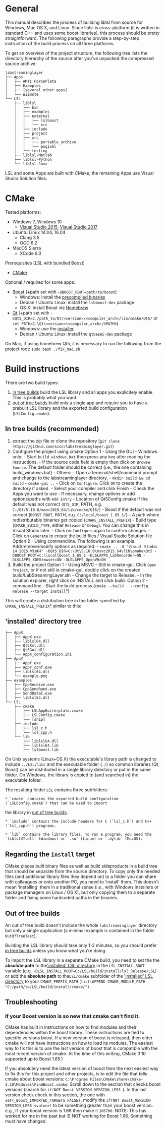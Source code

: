 # General

This manual describes the process of building liblsl from source for Windows, Mac OS X, and Linux.
Since liblsl is cross-platform (it is written in standard C++ and uses some boost libraries),
this process should be pretty straightforward.
The following paragraphs provide a step-by-step instruction of the build process on all three platforms. 

To get an overview of the project structure, the following tree lists the directory
hierarchy of the source after you've unpacked the compressed source archive:

    labstreaminglayer
    ├── Apps
    │   ├── AMTI ForcePlate
    │   ├── Examples
    │   ├── [several other apps]
    │   └── Wiimote
    └── LSL
        ├── liblsl
        │   ├── bin
        │   ├── examples
        │   ├── external
        │   │   ├── lslboost
        │   │   └── src
        │   ├── include
        │   ├── project
        │   ├── src
        │   │   ├── portable_archive
        │   │   └── pugixml
        │   └── testing
        ├── liblsl-Matlab
        ├── liblsl-Python
        └── liblsl-Java

LSL and some Apps are built with CMake, the remaining Apps use Visual Studio Solution files.

# CMake

Tested platforms:
* Windows 7, Windows 10
    - [Visual Studio 2015](https://www.visualstudio.com/vs/older-downloads/), [Visual Studio 2017](https://www.visualstudio.com/downloads/)
* Ubuntu Linux 14.04, 16.04
    - Clang 3.5
    - GCC 6.2
* MacOS Sierra
    - XCode 8.3

Prerequisites (LSL with bundled Boost)
- [CMake](https://cmake.org/download/)

Optional / required for some apps:
- [Boost](https://boost.org) (+path set with `-DBOOST_ROOT=path/to/boost`)
    - Windows: install the [precompiled binaries](https://sourceforge.net/projects/boost/files/boost-binaries/)
    - Debian / Ubuntu Linux: install the `libboost-dev` package
    - OS X: install Boost via [Homebrew](https://brew.sh/)
- [Qt](http://qt.io) (+path set with `-DQt5_DIR=C:/path_to/Qt/<version>/<compiler_arch>/lib/cmake/Qt5/` or `set PATH=C:\Qt\<version>\<compiler_arch>;%PATH%`)
    - Windows: use the [installer](http://download.qt.io/official_releases/online_installers/qt-unified-windows-x86-online.exe)
    - Debian / Ubuntu Linux: install the `qtbase5-dev` package

On Mac, if using homebrew Qt5, it is necessary to run the following from the project root:
`sudo bash ./fix_mac.sh`

# Build instructions

There are two build types:

1. [in tree builds](#in-tree-builds-recommended) build the LSL library and all apps you explicitely enable. This is probably what you want.
1. [out of tree builds](#out-of-tree-builds) build only a single app and require you to have a prebuilt LSL library and the exported build configuration (`LSLConfig.cmake`).

## In tree builds (recommended)

1. extract the zip file or clone the repository (`git clone https://github.com/sccn/labstreaminglayer.git`)
2. Configure the project using cmake
    Option 1 - Using the GUI
        - Windows only:
            - Start `build_windows.bat` then press any key after reading the instructions.
            - If the source code field is empty then click on `Browse Source`. The default folder should be correct (i.e., the one containing build_windows.bat)
        - Others:
            - Open a terminal/shell/command prompt and change to the labstreaminglayer directory.
            - `mkdir build && cd build`
            - `cmake-gui ..`
        - Click on `Configure`. Click `OK` to create the directory if asked.
        - Select your compiler and click Finish
        - Check the Apps you want to use
        - If necessary, change options or add options/paths with `Add Entry`
            - Location of Qt5Config.cmake if the default was not correct (`Qt5_DIR`, PATH, e.g. `C:/Qt/5.10.0/msvc2015_64/lib/cmake/Qt5/`)
            - Boost if the default was not correct (`BOOST_ROOT`, PATH, e.g. `C:/local/boost_1_65_1/`)
            - A path where redistributable binaries get copied (`CMAKE_INSTALL_PREFIX`)
            - Build type (`CMAKE_BUILD_TYPE`, either `Release` or `Debug`). You can change this in Visual Studio later.
            - Click on `Configure` again to confirm changes.
        - Click on `Generate` to create the build files / Visual Studio Solution file
    Option 2 - Using commandline. The following is an example. Add/remove/modify options as required.
        - `cmake .. -G "Visual Studio 14 2015 Win64" -DQt5_DIR=C:\Qt\5.10.0\msvc2015_64\lib\cmake\Qt5 -DBOOST_ROOT=C:\local\boost_1_65_1 -DLSLAPPS_LabRecorder=ON -DLSLAPPS_XDFBrowser=ON -DLSLAPPS_OpenVR=ON`
3. Build the project
    Option 1 - Using MSVC
        - Still in cmake-gui, Click `Open Project`, or if not still in cmake-gui, double click on the created build/LabStreamingLayer.sln
        - Change the target to Release.
        - In the solution explorer, right click on INSTALL and click build.
    Option 2 - command line
        - Start the build process (`cmake --build . --config Release --target install`[*](#regarding-the-install-target))

This will create a distribution tree in the folder specified by `CMAKE_INSTALL_PREFIX`[*](#regarding-the-install-target) similar to this:

## 'installed' directory tree

    ├── AppX
    │   ├── AppX.exe
    │   ├── liblsl64.dll
    │   ├── Qt5Xml.dll
    │   ├── Qt5Gui.dll
    │   └── AppX_configuration.ini
    ├── AppY
    │   ├── AppY.exe
    │   ├── AppY_conf.exe
    │   ├── liblsl64.dll
    │   └── example.png
    ├── examples
    │   ├── CppReceive.exe
    │   ├── CppSendRand.exe
    │   ├── SendDataC.exe
    │   ├── liblsl64.dll
    └── LSL
        ├── cmake
        │   ├── LSLAppBoilerplate.cmake
        │   ├── LSLConfig.cmake
        │   └── [snip]
        ├── include
        │   ├── lsl_c.h
        │   └── lsl_cpp.h
        └── lib
            ├── liblsl64.dll
            ├── liblsl64.lib
            └── lslboost.lib

On Unix systems (Linux+OS X) the executable's library path is changed to include
`../LSL/lib/` and the executable folder (`./`) so common libraries (Qt, Boost)
can be distributed in a single library directory or put in the same folder.
On Windows, the library is copied to (and searched in) the executable folder.

The resulting folder `LSL` contains three subfolders:

    * `cmake` contains the exported build configuration (`LSLConfig.cmake`) that can be used to import
the library in [out of tree builds](#out-of-tree-builds).

    * `include` contains the include headers for C (`lsl_c.h`) and C++ (`lsl_cpp.h`) programs.

    * `lib` contains the library files. To run a program, you need the `liblslXY.dll` (Windows) or `.so` (Linux) or `.dylib` (MacOS).

## Regarding the `install` target

CMake places built binary files as well as build sideproducts in a build tree that should be separate from
the source directory. To copy only the needed files (and additional library files they depend on) to a folder
you can share with colleagues or onto another PC, you need to 'install' them.
This doesn't mean 'installing' them in a traditional sense (i.e., with Windows installers or package managers on
Linux / OS X), but only copying them to a separate folder and fixing some hardcoded paths in the binaries.

## Out of tree builds

An out of tree build doesn't include the whole `labstreaminglayer` directory but only a single application
(a minimal example is contained in the folder `OutOfTreeTest`).

Building the LSL library should take only 1-2 minutes, so you should prefer [in tree builds](#in-tree-builds-recommended)
unless you know what you're doing.

To import the LSL library in a separate CMake build, you need to set the the 
**absolute path** to the['installed' LSL directory](#install-directory-tree)
in the `LSL_INSTALL_ROOT` variable (e.g. `-DLSL_INSTALL_ROOT=C:/LSL/build/install/lsl_Release/LSL`) or add the **absolute path** to the`LSL/cmake` subfolder
of the ['installed' LSL directory](#install-directory-tree) to your `CMAKE_PREFIX_PATH`
(`list(APPEND CMAKE_MODULE_PATH "C:/path/to/LSL/build/install/cmake/")`.

## Troubleshooting

### If your Boost version is so new that cmake can't find it.

CMake has built in instructions on how to find modules and their dependencies within the boost library.
These instructions are tied to specific versions boost.
If a new version of boost is released, then older cmake will not have instructions on how to load its modules.
The easiest way to fix this is to use the last version of boost that is compatible with the most recent version of cmake.
At the time of this writing, CMake 3.10 supported up to Boost 1.65.1

If you absolutely need the latest version of boost then the next easiest way to fix this for this project and other projects,
is to edit the file that tells cmake about boost versions:
`C:\Program Files\CMake\share\cmake-3.10\Modules\FindBoost.cmake`.
Scroll down to the section that checks boost versions (search for `if(NOT Boost_VERSION VERSION_LESS `).
In the last version check check in this section, the one with `set(_Boost_IMPORTED_TARGETS FALSE)`,
modify the `if(NOT Boost_VERSION VERSION_LESS <value>)` to be something greater than your boost version.
e.g., If your boost version is 1.66 then make it `106700`.
NOTE: This has worked for me in the past but IS NOT working for Boost 1.66. Something must have changed.

